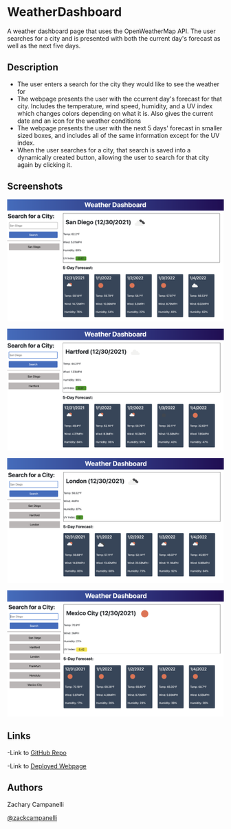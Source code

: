 # WeatherDashboard

A weather dashboard page that uses the OpenWeatherMap API. The user searches for a city and is presented with both the current day's forecast as well as the next five days. 

## Description

- The user enters a search for the city they would like to see the weather for 
- The webpage presents the user with the ccurrent day's forecast for that city. Includes the temperature, wind speed, humidity, and a UV index which changes colors depending on what it is. Also gives the current date and an icon for the weather conditions
- The webpage presents the user with the next 5 days' forecast in smaller sized boxes, and includes all of the same information except for the UV index. 
- When the user searches for a city, that search is saved into a dynamically created button, allowing the user to search for that city again by clicking it. 

## Screenshots

![Screen Shot 1](assets/images/Screenshot_1.png)

![Screen Shot 2](assets/images/Screenshot_2.png)

![Screen Shot 3](assets/images/Screenshot_3.png)

![Screen Shot 4](assets/images/Screenshot_4.png)

## Links

-Link to [GitHub Repo](https://github.com/Zacharycampanelli/Weather_Dashboard)

-Link to [Deployed Webpage](https://zacharycampanelli.github.io/Weather_Dashboard/)

## Authors

Zachary Campanelli

[@zackcampanelli](https://www.linkedin.com/in/zackcampanelli/)
